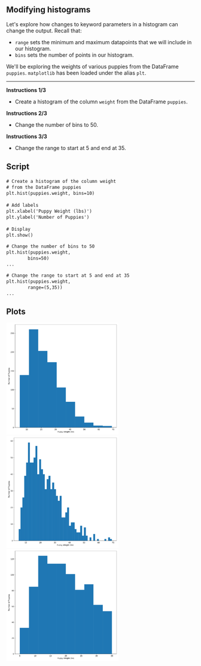 ## Modifying histograms

Let's explore how changes to keyword parameters in a histogram can change the output. Recall that:

* `range` sets the minimum and maximum datapoints that we will include in our histogram.
* `bins` sets the number of points in our histogram.

We'll be exploring the weights of various puppies from the DataFrame `puppies`. `matplotlib` has been loaded under the alias `plt`.

<hr>

**Instructions 1/3**
* Create a histogram of the column `weight` from the DataFrame `puppies`.

**Instructions 2/3**
* Change the number of bins to 50.

**Instructions 3/3**
* Change the range to start at 5 and end at 35.

## Script
```
# Create a histogram of the column weight
# from the DataFrame puppies
plt.hist(puppies.weight, bins=10)

# Add labels
plt.xlabel('Puppy Weight (lbs)')
plt.ylabel('Number of Puppies')

# Display
plt.show()
```
```
# Change the number of bins to 50
plt.hist(puppies.weight,
        bins=50)
...
```
```
# Change the range to start at 5 and end at 35
plt.hist(puppies.weight,
        range=(5,35))
...
```

## Plots
<img src="index.svg" alt="img" width="300"/>\
<img src="index2.svg" alt="img" width="300"/>\
<img src="index3.svg" alt="img" width="300"/>